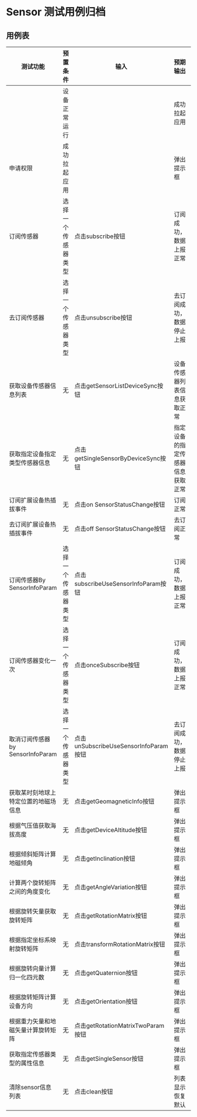 # Sensor 测试用例归档

## 用例表

| 测试功能            | 预置条件      | 输入                              | 预期输出             | 是否自动 | 测试结果 |
| --------------- | --------- | ------------------------------- | ---------------- | ---- | ---- |
|                 | 设备正常运行    |                                 | 成功拉起应用           | 是    | Pass |
| 申请权限            | 成功拉起应用    |                                 | 弹出提示框            | 是    | Pass |
| 订阅传感器           | 选择一个传感器类型 | 点击subscribe按钮                   | 订阅成功，数据上报正常      | 是    | Pass |
| 去订阅传感器          | 选择一个传感器类型 | 点击unsubscribe按钮                 | 去订阅成功，数据停止上报     | 是    | Pass |
| 获取设备传感器信息列表     | 无         | 点击getSensorListDeviceSync按钮     | 设备传感器列表信息获取正常    | 是    | Pass |
| 获取指定设备指定类型传感器信息 | 无         | 点击getSingleSensorByDeviceSync按钮 | 指定设备的指定传感器信息获取正常 | 是    | Pass |
| 订阅扩展设备热插拔事件     | 无         | 点击on SensorStatusChange按钮       | 订阅正常             | 是    | Pass |
| 去订阅扩展设备热插拔事件    | 无         | 点击off SensorStatusChange按钮      | 去订阅正常            | 是    | Pass |
| 订阅传感器By SensorInfoParam    | 选择一个传感器类型 | 点击subscribeUseSensorInfoParam按钮                   | 订阅成功，数据上报正常      | 是    | Pass |
| 订阅传感器变化一次    | 选择一个传感器类型 | 点击onceSubscribe按钮                   | 订阅成功，数据上报正常      | 是    | Pass |
| 取消订阅传感器by SensorInfoParam    | 选择一个传感器类型 | 点击unSubscribeUseSensorInfoParam按钮                 | 去订阅成功，数据停止上报     | 是    | Pass |
| 获取某时刻地球上特定位置的地磁场信息    | 无         | 点击getGeomagneticInfo按钮      | 弹出提示框            | 是    | Pass |
| 根据气压值获取海拔高度    | 无         | 点击getDeviceAltitude按钮      | 弹出提示框            | 是    | Pass |
| 根据倾斜矩阵计算地磁倾角    | 无         | 点击getInclination按钮      | 弹出提示框            | 是    | Pass |
| 计算两个旋转矩阵之间的角度变化    | 无         | 点击getAngleVariation按钮      | 弹出提示框            | 是    | Pass |
| 根据旋转矢量获取旋转矩阵    | 无         | 点击getRotationMatrix按钮      | 弹出提示框            | 是    | Pass |
| 根据指定坐标系映射旋转矩阵    | 无         | 点击transformRotationMatrix按钮      | 弹出提示框            | 是    | Pass |
| 根据旋转向量计算归一化四元数    | 无         | 点击getQuaternion按钮      | 弹出提示框            | 是    | Pass |
| 根据旋转矩阵计算设备方向    | 无         | 点击getOrientation按钮      | 弹出提示框            | 是    | Pass |
| 根据重力矢量和地磁矢量计算旋转矩阵    | 无         | 点击getRotationMatrixTwoParam按钮      | 弹出提示框            | 是    | Pass |
| 获取指定传感器类型的属性信息    | 无         | 点击getSingleSensor按钮      | 弹出提示框            | 是    | Pass |
| 清除sensor信息列表    | 无         | 点击clean按钮                       | 列表显示恢复默认         | 是    | Pass |


